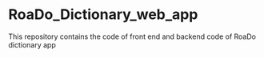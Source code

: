 # RoaDo_Dictionary_web_app
This repository contains the code of front end and backend code of RoaDo dictionary app
